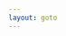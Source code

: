 ```yaml
---
layout: goto
---
```

<script>
    window.location.href = "{% link _posts/qqtv/2020-01-01-tencentvideo.md %}"
</script>